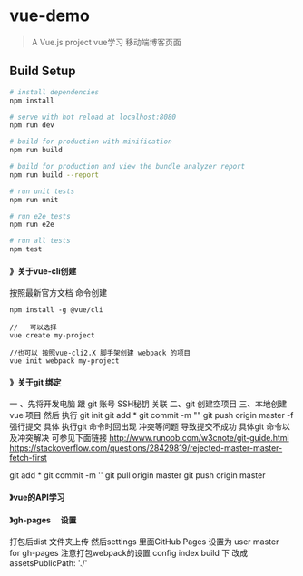# vue-demo

> A Vue.js project   vue学习  移动端博客页面

## Build Setup

``` bash
# install dependencies
npm install

# serve with hot reload at localhost:8080
npm run dev

# build for production with minification
npm run build

# build for production and view the bundle analyzer report
npm run build --report

# run unit tests
npm run unit

# run e2e tests
npm run e2e

# run all tests
npm test
```

#### 》关于vue-cli创建  
按照最新官方文档  命令创建  
```
npm install -g @vue/cli

//   可以选择
vue create my-project

//也可以 按照vue-cli2.X 脚手架创建 webpack 的项目
vue init webpack my-project
```

#### 》关于git 绑定
一 、先将开发电脑 跟 git  账号 SSH秘钥 关联
二、git 创建空项目
三、本地创建 vue 项目   然后  执行  git init     git add *    git commit -m ""    git push origin master -f  强行提交
具体 执行git 命令时回出现 冲突等问题 导致提交不成功 具体git 命令以及冲突解决  可参见下面链接
http://www.runoob.com/w3cnote/git-guide.html
https://stackoverflow.com/questions/28429819/rejected-master-master-fetch-first

git add *
git commit -m ''
git pull origin master 
git push origin master

#### 》vue的API学习

#### 》gh-pages 　设置
打包后dist 文件夹上传
然后settings 里面GitHub Pages 设置为 user master　 for gh-pages
注意打包webpack的设置  config index    build 下 改成 assetsPublicPath: './'


